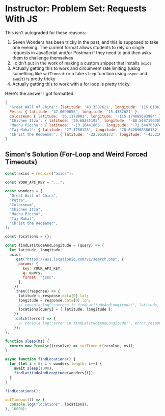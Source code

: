 # Instructor: Problem Set: Requests With JS

This isn't autograded for these reasons:

1. Seven Wonders has been tricky in the past, and this is supposed to take one evening. The current format allows students to rely on single requests in JavaScript and/or Postman if they need to and then asks them to challenge themselves
1. I didn't put in the work of making a custom snippet that installs `axios`
1. Actually getting this to work and circumvent rate limiting (using something like `setTimeout` or a fake `sleep` function using `async` and `await`) is pretty tricky
1. Actually getting this to work with a for loop is pretty tricky

Here's the answer I got formatted:

```js
{
  'Great Wall of China': {latitude: '40.3587621', longitude: '116.0136394' },
  Petra: { latitude: '47.0690658', longitude: '15.4382621' },
  Colosseum: { latitude: '36.1178803', longitude: '-115.174895683984' },
  'Chichen Itza': { latitude: '20.68285195', longitude: '-88.5687196355205' },
  'Machu Picchu': { latitude: '-13.16441865', longitude: '-72.5447639743184' },
  'Taj Mahal': { latitude: '27.1750123', longitude: '78.0420968366132' },
  'Christ the Redeemer': { latitude: '-22.9519173', longitude: '-43.210495' }
}
```

## Simon's Solution (For-Loop and Weird Forced Timeouts)

```js
const axios = require("axios");

const YOUR_API_KEY = "...";

const wonders = [
  "Great Wall of China",
  "Petra",
  "Colosseum",
  "Chichen Itza",
  "Machu Picchu",
  "Taj Mahal",
  "Christ the Redeemer",
];

const locations = {};

const findLatitudeAndLongitude = (query) => {
  let latitude, longitude;
  axios
    .get("https://us1.locationiq.com/v1/search.php", {
      params: {
        key: YOUR_API_KEY,
        q: query,
        format: "json",
      },
    })
    .then((response) => {
      latitude = response.data[0].lat;
      longitude = response.data[0].lon;
      // console.log("success in findLatitudeAndLongitude!", latitude, longitude);
      locations[query] = { latitude, longitude };
    })
    .catch((error) => {
      // console.log("error in findLatitudeAndLongitude!", error.response.data);
    });
};

function sleep(ms) {
  return new Promise((resolve) => setTimeout(resolve, ms));
}

async function findLocations() {
  for (let i = 0; i < wonders.length; i++) {
    await sleep(1000);
    findLatitudeAndLongitude(wonders[i]);
  }
}

findLocations();

setTimeout(() => {
  console.log("locations", locations);
}, 10000);
```
